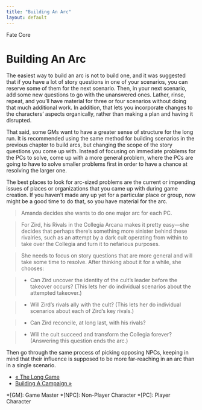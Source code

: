 ```yaml
---
title: "Building An Arc"
layout: default
---
```

    
Fate Core

#  Building An Arc

The easiest way to build an arc is not to build one, and it was suggested that
if you have a lot of story questions in one of your scenarios, you can reserve
some of them for the next scenario. Then, in your next scenario, add some new
questions to go with the unanswered ones. Lather, rinse, repeat, and you’ll
have material for three or four scenarios without doing that much additional
work. In addition, that lets you incorporate changes to the characters’
aspects organically, rather than making a plan and having it disrupted.

That said, some GMs want to have a greater sense of structure for the long
run. It is recommended using the same method for building scenarios in the
previous chapter to build arcs, but changing the scope of the story questions
you come up with. Instead of focusing on immediate problems for the PCs to
solve, come up with a more general problem, where the PCs are going to have to
solve smaller problems first in order to have a chance at resolving the larger
one.

The best places to look for arc-sized problems are the current or impending
issues of places or organizations that you came up with during game creation.
If you haven’t made any up yet for a particular place or group, now might be a
good time to do that, so you have material for the arc.

> Amanda decides she wants to do one major arc for each PC.

>

> For Zird, his <span class="aspect">Rivals in the Collegia Arcana</span> makes it
pretty easy—she decides that perhaps there’s something more sinister behind
these rivalries, such as an attempt by a dark cult operating from within to
take over the Collegia and turn it to nefarious purposes.

>

> She needs to focus on story questions that are more general and will take
some time to resolve. After thinking about it for a while, she chooses:

>

>   * Can Zird uncover the identity of the cult’s leader before the takeover
occurs? (This lets her do individual scenarios about the attempted takeover.)

>   * Will Zird’s rivals ally with the cult? (This lets her do individual
scenarios about each of Zird’s key rivals.)

>   * Can Zird reconcile, at long last, with his rivals?

>   * Will the cult succeed and transform the Collegia forever? (Answering
this question ends the arc.)

>

Then go through the same process of picking opposing NPCs, keeping in mind
that their influence is supposed to be more far-reaching in an arc than in a
single scenario.

  * [« The Long Game](/fate-core/long-game)
  * [Building A Campaign »](/fate-core/building-campaign)

  *[GM]: Game Master
  *[NPC]: Non-Player Character
  *[PC]: Player Character

